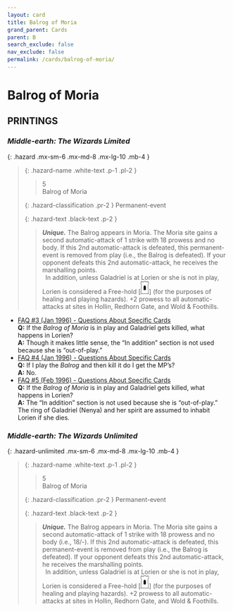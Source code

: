 ```yaml
---
layout: card
title: Balrog of Moria
grand_parent: Cards
parent: B
search_exclude: false
nav_exclude: false
permalink: /cards/balrog-of-moria/
---
```


# Balrog of Moria


## PRINTINGS


### _Middle-earth: The Wizards Limited_

{: .hazard .mx-sm-6 .mx-md-8 .mx-lg-10 .mb-4 }
> {: .hazard-name .white-text .p-1 .pl-2 }
> > <div class="hazard-mp">5</div>
> > <div class="card-name">Balrog of Moria</div>
>
> {: .hazard-classification .pr-2 }
> Permanent-event
>
> {: .hazard-text .black-text .p-2 }
> > _**Unique.**_ The Balrog appears in Moria. The Moria site gains a second automatic-attack of 1 strike with 18 prowess and no body. If this 2nd automatic-attack is defeated, this permanent-event is removed from play (i.e., the Balrog is defeated). If your opponent defeats this 2nd automatic-attack, he receives the marshalling points. <br>&ensp;In addition, unless Galadriel is at Lorien or she is not in play, Lorien is considered a Free-hold <nobr>[<img src="/assets/images/free-hold.svg">]</nobr> (for the purposes of healing and playing hazards). +2 prowess to all automatic-attacks at sites in Hollin, Redhorn Gate, and Wold & Foothills. 
>

 - [FAQ #3 (Jan 1996) - Questions About Specific Cards](/original/rulings/faq-3/#questions-about-specific-cards)<br>**Q:** If the _Balrog of Moria_ is in play and Galadriel gets killed, what happens in Lorien?<br>**A:** Though it makes little sense, the “In addition” section is not used because she is “out-of-play.”
 - [FAQ #4 (Jan 1996) - Questions About Specific Cards](/original/rulings/faq-4/#questions-about-specific-cards)<br>**Q:** If I play the _Balrog_ and then kill it do I get the MP’s?<br>**A:** No.
 - [FAQ #5 (Feb 1996) - Questions About Specific Cards](/original/rulings/faq-5/#questions-about-specific-cards)<br>**Q:** If the _Balrog of Moria_ is in play and Galadriel gets killed, what happens in Lorien?<br>**A:** The “In addition” section is not used because she is “out-of-play.” The ring of Galadriel (Nenya) and her spirit are assumed to inhabit Lorien if she dies.

### _Middle-earth: The Wizards Unlimited_

{: .hazard-unlimited .mx-sm-6 .mx-md-8 .mx-lg-10 .mb-4 }
> {: .hazard-name .white-text .p-1 .pl-2 }
> > <div class="hazard-mp">5</div>
> > <div class="card-name">Balrog of Moria</div>
>
> {: .hazard-classification .pr-2 }
> Permanent-event
>
> {: .hazard-text .black-text .p-2 }
> > _**Unique.**_ The Balrog appears in Moria. The Moria site gains a second automatic-attack of 1 strike with 18 prowess and no body (i.e., 18/-). If this 2nd automatic-attack is defeated, this permanent-event is removed from play (i.e., the Balrog is defeated). If your opponent defeats this 2nd automatic-attack, he receives the marshalling points. <br>&ensp;In addition, unless Galadriel is at Lorien or she is not in play, Lorien is considered a Free-hold <nobr>[<img src="/assets/images/free-hold.svg">]</nobr> (for the purposes of healing and playing hazards). +2 prowess to all automatic-attacks at sites in Hollin, Redhorn Gate, and Wold & Foothills. 
>
